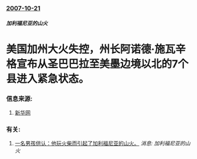 ### [2007-10-21](/news/2007/10/21/index.md)

##### 加利福尼亚的山火
# 美国加州大火失控，州长阿诺德·施瓦辛格宣布从圣巴巴拉至美墨边境以北的7个县进入紧急状态。




### 信息来源:

1. [新华网](http://news.xinhuanet.com/newscenter/2007-10/23/content_6924777.htm)

### 有关:

1. [一名男孩供认：他玩火柴而引起了加利福尼亚的山火。](/zh/news/2007/10/31/一名男孩供认-他玩火柴而引起了加利福尼亚的山火.md) _消息: 加利福尼亚的山火_
